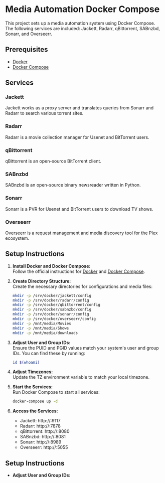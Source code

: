 # Media Automation Docker Compose

This project sets up a media automation system using Docker Compose. The following services are included: Jackett, Radarr, qBittorrent, SABnzbd, Sonarr, and Overseerr.

## Prerequisites

- [Docker](https://www.docker.com/)
- [Docker Compose](https://docs.docker.com/compose/)

## Services

### Jackett

Jackett works as a proxy server and translates queries from Sonarr and Radarr to search various torrent sites.

### Radarr

Radarr is a movie collection manager for Usenet and BitTorrent users.

### qBittorrent

qBittorrent is an open-source BitTorrent client.

### SABnzbd

SABnzbd is an open-source binary newsreader written in Python.

### Sonarr

Sonarr is a PVR for Usenet and BitTorrent users to download TV shows.

### Overseerr

Overseerr is a request management and media discovery tool for the Plex ecosystem.

## Setup Instructions

1. **Install Docker and Docker Compose:**  
   Follow the official instructions for [Docker](https://docs.docker.com/get-docker/) and [Docker Compose](https://docs.docker.com/compose/install/).

2. **Create Directory Structure:**  
   Create the necessary directories for configurations and media files:
   ```sh
   mkdir -p /srv/docker/jackett/config
   mkdir -p /srv/docker/radarr/config
   mkdir -p /srv/docker/qbittorrent/config
   mkdir -p /srv/docker/sabnzbd/config
   mkdir -p /srv/docker/sonarr/config
   mkdir -p /srv/docker/overseerr/config
   mkdir -p /mnt/media/Movies
   mkdir -p /mnt/media/Shows
   mkdir -p /mnt/media/downloads

3. **Adjust User and Group IDs:**  
   Ensure the PUID and PGID values match your system's user and group IDs. You can find these by running:
   ```sh
   id $(whoami)

4. **Adjust Timezones:**  
   Update the TZ environment variable to match your local timezone.

5. **Start the Services:**  
   Run Docker Compose to start all services:
   ```sh
   docker-compose up -d

6. **Access the Services:**  
   - Jackett: http://<your-docker-host>:9117
   - Radarr: http://<your-docker-host>:7878
   - qBittorrent: http://<your-docker-host>:8080
   - SABnzbd: http://<your-docker-host>:8081
   - Sonarr: http://<your-docker-host>:8989
   - Overseerr: http://<your-docker-host>:5055

## Setup Instructions

- **Adjust User and Group IDs:** 
